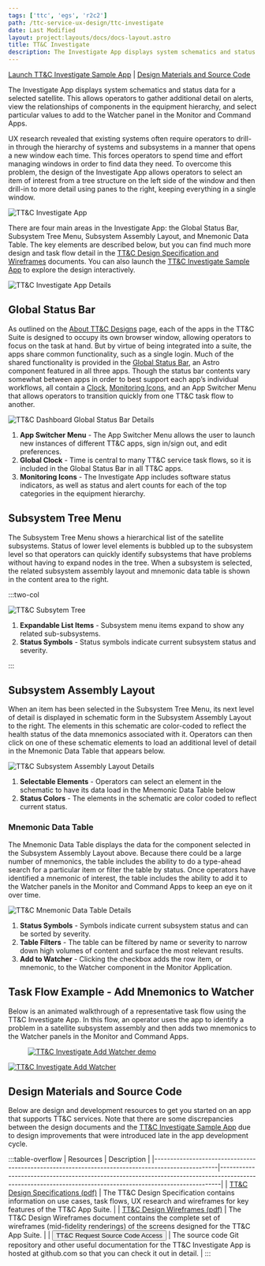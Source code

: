 ```yaml
---
tags: ['ttc', 'egs', 'r2c2']
path: /ttc-service-ux-design/ttc-investigate
date: Last Modified
layout: project:layouts/docs/docs-layout.astro
title: TT&C Investigate
description: The Investigate App displays system schematics and status data for a selected satellite.
---
```


[Launch TT&C Investigate Sample App](https://ttc-command-react.netlify.app/) | [Design Materials and Source Code](/ttc-service-ux-design/ttc-investigate/#design-materials-and-source-code)

The Investigate App displays system schematics and status data for a selected satellite. This allows operators to gather additional detail on alerts, view the relationships of components in the equipment hierarchy, and select particular values to add to the Watcher panel in the Monitor and Command Apps.

UX research revealed that existing systems often require operators to drill-in through the hierarchy of systems and subsystems in a manner that opens a new window each time. This forces operators to spend time and effort managing windows in order to find data they need. To overcome this problem, the design of the Investigate App allows operators to select an item of interest from a tree structure on the left side of the window and then drill-in to more detail using panes to the right, keeping everything in a single window.

![TT&C Investigate App](/img/case-studies/tt&c/ttc-investigate-app.webp)

There are four main areas in the Investigate App: the Global Status Bar, Subsystem Tree Menu, Subsystem Assembly Layout, and Mnemonic Data Table. The key elements are described below, but you can find much more design and task flow detail in the [TT&C Design Specification and Wireframes](/ttc-service-ux-design/ttc-investigate/#design-materials-and-source-code) documents. You can also launch the [TT&C Investigate Sample App](https://ttc-command-react.netlify.app) to explore the design interactively.

![TT&C Investigate App Details](/img/case-studies/tt&c/ttc-investigate-app-details.webp)

## Global Status Bar

As outlined on the [About TT&C Designs](/ttc-service-ux-design/about-the-ttc-designs) page, each of the apps in the TT&C Suite is designed to occupy its own browser window, allowing operators to focus on the task at hand. But by virtue of being integrated into a suite, the apps share common functionality, such as a single login. Much of the shared functionality is provided in the [Global Status Bar](/components/global-status-bar), an Astro component featured in all three apps. Though the status bar contents vary somewhat between apps in order to best support each app’s individual workflows, all contain a [Clock](/components/clock), [Monitoring Icons](/components/icons-and-symbols), and an App Switcher Menu that allows operators to transition quickly from one TT&C task flow to another.

![TT&C Dashboard Global Status Bar Details](/img/case-studies/tt&c/ttc-investigate-global-status-bar-details.webp)

1. **App Switcher Menu** - The App Switcher Menu allows the user to launch new instances of different TT&C apps, sign in/sign out, and edit preferences.
2. **Global Clock** - Time is central to many TT&C service task flows, so it is included in the Global Status Bar in all TT&C apps.
3. **Monitoring Icons** - The Investigate App includes software status indicators, as well as status and alert counts for each of the top categories in the equipment hierarchy.

## Subsystem Tree Menu

The Subsystem Tree Menu shows a hierarchical list of the satellite subsystems. Status of lower level elements is bubbled up to the subsystem level so that operators can quickly identify subsystems that have problems without having to expand nodes in the tree. When a subsystem is selected, the related subsystem assembly layout and mnemonic data table is shown in the content area to the right.

:::two-col

![TT&C Subsytem Tree](/img/case-studies/tt&c/ttc-investigate-subsystem-tree-details.webp)

1. **Expandable List Items** - Subsystem menu items expand to show any related sub-subsystems.
2. **Status Symbols** - Status symbols indicate current subsystem status and severity.

:::

## Subsystem Assembly Layout

When an item has been selected in the Subsystem Tree Menu, its next level of detail is displayed in schematic form in the Subsystem Assembly Layout to the right. The elements in this schematic are color-coded to reflect the health status of the data mnemonics associated with it. Operators can then click on one of these schematic elements to load an additional level of detail in the Mnemonic Data Table that appears below.

![TT&C Subsystem Assembly Layout Details](/img/case-studies/tt&c/ttc-investigate-subsystem-assembly-details.webp)

1. **Selectable Elements** - Operators can select an element in the schematic to have its data load in the Mnemonic Data Table below
2. **Status Colors** - The elements in the schematic are color coded to reflect current status.

### Mnemonic Data Table

The Mnemonic Data Table displays the data for the component selected in the Subsystem Assembly Layout above. Because there could be a large number of mnemonics, the table includes the ability to do a type-ahead search for a particular item or filter the table by status. Once operators have identified a mnemonic of interest, the table includes the ability to add it to the Watcher panels in the Monitor and Command Apps to keep an eye on it over time.

![TT&C Mnemonic Data Table Details](/img/case-studies/tt&c/ttc-investigate-mnemonics-table-details.webp)

1. **Status Symbols** - Symbols indicate current subsystem status and can be sorted by severity.
2. **Table Filters** - The table can be filtered by name or severity to narrow down high volumes of content and surface the most relevant results.
3. **Add to Watcher** - Clicking the checkbox adds the row item, or mnemonic, to the Watcher component in the Monitor Application.

## Task Flow Example - Add Mnemonics to Watcher

Below is an animated walkthrough of a representative task flow using the TT&C Investigate App. In this flow, an operator uses the app to identify a problem in a satellite subsystem assembly and then adds two mnemonics to the Watcher panels in the Monitor and Command Apps.

<div markdown="1">
 <figure markdown="1">
  <a href="#demo" class="demo" name="close">
   <span class="icon-play"></span>
   <img src="/img/case-studies/tt&c/ttc-investigate-add-watcher-placeholder.png"
   alt="TT&C Investigate Add Watcher demo" />
  </a>
 </figure>
 <a href="#close" class="lightbox" id="demo">
  <img src="/img/case-studies/tt&c/ttc-investigate-add-watcher.gif" alt="TT&C Investigate Add Watcher" />
 </a>
</div>

## Design Materials and Source Code

Below are design and development resources to get you started on an app that supports TT&C services. Note that there are some discrepancies between the design documents and the [TT&C Investigate Sample App](https://ttc-command-react.netlify.app) due to design improvements that were introduced late in the app development cycle.

:::table-overflow
| Resources | Description |
|--------------------------------------------------------------------------------------------------|------------------------------------------------------------------------------------------------------------------------------------------------------------|
| [TT&C Design Specifications (pdf)](/pdf/ttc-specifications.pdf) | The TT&C Design Specification contains information on use cases, task flows, UX research and wireframes for key features of the TT&C App Suite. |
| [TT&C Design Wireframes (pdf)](/pdf/ttc-wireframes.pdf) | The TT&C Design Wireframes document contains the complete set of wireframes (mid-fidelity renderings) of the screens designed for the TT&C App Suite. |
| <button data-app="TT&C" type="button" class="p-source-code-dialog-open">TT&C Request Source Code Access</button> | The source code Git repository and other useful documentation for the TT&C Investigate App is hosted at github.com so that you can check it out in detail. |
:::
